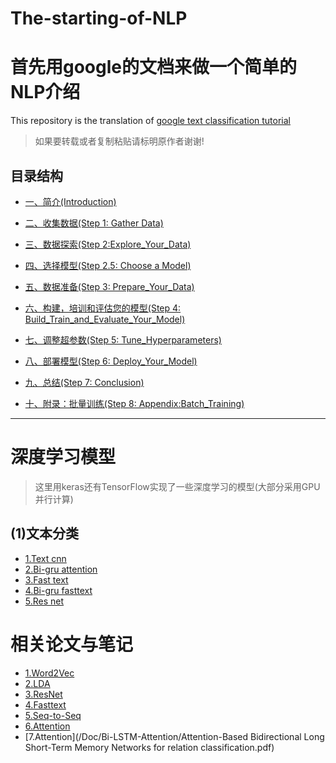 # The-starting-of-NLP

# 首先用google的文档来做一个简单的NLP介绍

This repository is the translation of [google text classification tutorial](https://developers.google.com/machine-learning/guides/text-classification/)

> 如果要转载或者复制粘贴请标明原作者谢谢!

## 目录结构

* [一、简介(Introduction)](Doc/Introduction.md)

* [二、收集数据(Step 1: Gather Data)](Doc/Gather_Data.md)

* [三、数据探索(Step 2:Explore_Your_Data)](/Doc/Explore_Your_Data.md)

* [四、选择模型(Step 2.5: Choose a Model)](/Doc/Choose_a_Model.md)

* [五、数据准备(Step 3: Prepare_Your_Data)](/Doc/Prepare_Your_Data.md)

* [六、构建，培训和评估您的模型(Step 4: Build_Train_and_Evaluate_Your_Model)](/Doc/Build_Train_and_Evaluate_Your_Model.md)

* [七、调整超参数(Step 5: Tune_Hyperparameters)](/Doc/Tune_Hyperparameters.md)

* [八、部署模型(Step 6: Deploy_Your_Model)](/Doc/Deploy_Your_Model.md)

* [九、总结(Step 7: Conclusion)](/Doc/Conclusion.md)

* [十、附录：批量训练(Step 8: Appendix:Batch_Training)](/Doc/Appendix:Batch_Training.md)
----------------------------------------------------------------------------------------------------------------------------------

# 深度学习模型

>这里用keras还有TensorFlow实现了一些深度学习的模型(大部分采用GPU并行计算)

## (1)文本分类
* [1.Text cnn](/deep_learning_model/TEXTCNN)
* [2.Bi-gru attention](/deep_learning_model/BIGRU_ATTENTION)
* [3.Fast text](/deep_learning_model/FASTTEXT/)
* [4.Bi-gru fasttext](/deep_learning_model/BIGRU_FASTTEXT/)
* [5.Res net](deep_learning_model/RESNET/)

# 相关论文与笔记
* [1.Word2Vec](/Doc/Word2Vec/Word2vec原理.docx)
* [2.LDA](/Doc/LDA/LDA主题模型.docx)
* [3.ResNet](/Doc/ResNet/resnet笔记.docx)
* [4.Fasttext](/Doc/Fasttext/fasttext笔记.docx)
* [5.Seq-to-Seq](/Doc/Seq_to_Seq/Seq-to-Seq-notes.pdf)
* [6.Attention](/Doc/Attention/attention-z.docx)
* [7.Attention](/Doc/Bi-LSTM-Attention/Attention-Based Bidirectional Long Short-Term Memory Networks for relation classification.pdf)
